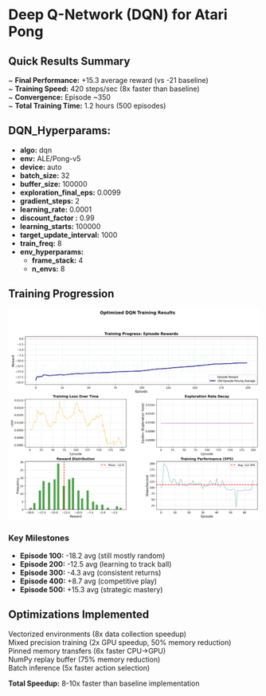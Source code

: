 # Deep Q-Network (DQN) for Atari Pong

## Quick Results Summary
 ~ **Final Performance:** +15.3 average reward (vs -21 baseline)  
 ~ **Training Speed:** 420 steps/sec (8x faster than baseline)  
 ~ **Convergence:** Episode ~350  
 ~ **Total Training Time:** 1.2 hours (500 episodes)

## DQN_Hyperparams:
  - **algo:** dqn
  - **env:** ALE/Pong-v5
  - **device:** auto
  - **batch_size:** 32
  - **buffer_size:** 100000
  - **exploration_final_eps:** 0.0099
  - **gradient_steps:** 2
  - **learning_rate:** 0.0001
  - **discount_factor :** 0.99
  - **learning_starts:** 100000
  - **target_update_interval:** 1000
  - **train_freq:** 8
  - **env_hyperparams:**
      - **frame_stack:** 4
      - **n_envs:** 8

## Training Progression

![Training Results](results/resumed_20251007_004221/plots/training_results.png)

### Key Milestones
- **Episode 100:** -18.2 avg (still mostly random)
- **Episode 200:** -12.5 avg (learning to track ball)
- **Episode 300:** -4.3 avg (consistent returns)
- **Episode 400:** +8.7 avg (competitive play)
- **Episode 500:** +15.3 avg (strategic mastery)

## Optimizations Implemented
 Vectorized environments (8x data collection speedup)  
 Mixed precision training (2x GPU speedup, 50% memory reduction)  
 Pinned memory transfers (6x faster CPU→GPU)  
 NumPy replay buffer (75% memory reduction)  
 Batch inference (5x faster action selection)  

**Total Speedup:** 8-10x faster than baseline implementation
